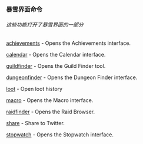 ### 暴雪界面命令

###### 这些功能打开了暴雪界面的一部分

[achievements](https://wow.gamepedia.com/MACRO_achievements) - Opens the Achievements interface.

[calendar](https://wow.gamepedia.com/MACRO_calendar) - Opens the Calendar interface.

[guildfinder](https://wow.gamepedia.com/MACRO_guildfinder) - Opens the Guild Finder tool.

[dungeonfinder](https://wow.gamepedia.com/MACRO_dungeonfinder) - Opens the Dungeon Finder interface.

[loot](https://wow.gamepedia.com/MACRO_loot) - Open loot history

[macro](https://wow.gamepedia.com/MACRO_macro) - Opens the Macro interface.

[raidfinder](https://wow.gamepedia.com/MACRO_lfr) - Opens the Raid Browser.

[share](https://wow.gamepedia.com/MACRO_share) - Share to Twitter.

[stopwatch](https://wow.gamepedia.com/MACRO_stopwatch) - Opens the Stopwatch interface.

